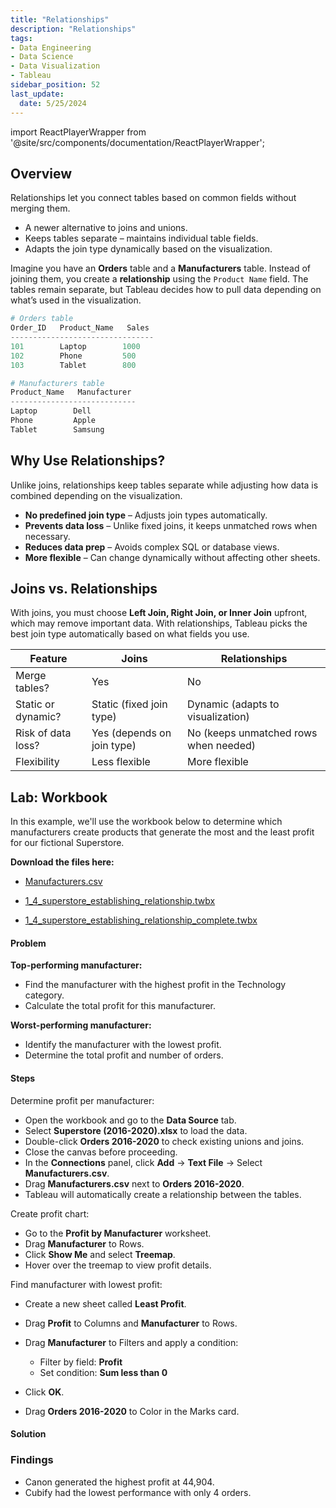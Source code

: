 ```yaml
---
title: "Relationships"
description: "Relationships"
tags: 
- Data Engineering
- Data Science
- Data Visualization
- Tableau
sidebar_position: 52
last_update:
  date: 5/25/2024
---
```


import ReactPlayerWrapper from '@site/src/components/documentation/ReactPlayerWrapper';



## Overview 

Relationships let you connect tables based on common fields without merging them.   

- A newer alternative to joins and unions.  
- Keeps tables separate – maintains individual table fields.  
- Adapts the join type dynamically based on the visualization.  

Imagine you have an **Orders** table and a **Manufacturers** table. Instead of joining them, you create a **relationship** using the `Product Name` field. The tables remain separate, but Tableau decides how to pull data depending on what’s used in the visualization.  

```python
# Orders table
Order_ID   Product_Name   Sales
--------------------------------
101        Laptop        1000
102        Phone         500
103        Tablet        800
```
```python
# Manufacturers table
Product_Name   Manufacturer
----------------------------
Laptop        Dell
Phone         Apple
Tablet        Samsung
```  

## Why Use Relationships?  

Unlike joins, relationships keep tables separate while adjusting how data is combined depending on the visualization.

- **No predefined join type** – Adjusts join types automatically.  
- **Prevents data loss** – Unlike fixed joins, it keeps unmatched rows when necessary.  
- **Reduces data prep** – Avoids complex SQL or database views.  
- **More flexible** – Can change dynamically without affecting other sheets.  

## Joins vs. Relationships  

With joins, you must choose **Left Join, Right Join, or Inner Join** upfront, which may remove important data. With relationships, Tableau picks the best join type automatically based on what fields you use. 

| Feature             | Joins | Relationships |
|---------------------|-------|--------------|
| Merge tables?       | Yes   | No           |
| Static or dynamic?  | Static (fixed join type) | Dynamic (adapts to visualization) |
| Risk of data loss?  | Yes (depends on join type) | No (keeps unmatched rows when needed) |
| Flexibility         | Less flexible | More flexible |  

## Lab: Workbook 

In this example, we'll use the workbook below to determine which manufacturers create products that generate the most and the least profit for our fictional Superstore.

**Download the files here:** 

- [Manufacturers.csv](https://github.com/joseeden/joeden/tree/master/docs/022-Data-Engineering/051-Tableau/000-Sample-Datasets/003-Connecting-Data/Datasources)

- [1_4_superstore_establishing_relationship.twbx](https://github.com/joseeden/joeden/tree/master/docs/022-Data-Engineering/051-Tableau/000-Sample-Datasets/003-Connecting-Data/Workbooks)

- [1_4_superstore_establishing_relationship_complete.twbx](https://github.com/joseeden/joeden/tree/master/docs/022-Data-Engineering/051-Tableau/000-Sample-Datasets/003-Connecting-Data/Workbooks)


#### Problem

**Top-performing manufacturer:**  
- Find the manufacturer with the highest profit in the Technology category.  
- Calculate the total profit for this manufacturer.  

**Worst-performing manufacturer:**  
- Identify the manufacturer with the lowest profit.  
- Determine the total profit and number of orders.  


#### Steps 

Determine profit per manufacturer:

- Open the workbook and go to the **Data Source** tab.  
- Select **Superstore (2016-2020).xlsx** to load the data.  
- Double-click **Orders 2016-2020** to check existing unions and joins.  
- Close the canvas before proceeding.  
- In the **Connections** panel, click **Add** -> **Text File** -> Select **Manufacturers.csv**.  
- Drag **Manufacturers.csv** next to **Orders 2016-2020**.  
- Tableau will automatically create a relationship between the tables.  

Create profit chart:

- Go to the **Profit by Manufacturer** worksheet.  
- Drag **Manufacturer** to Rows.  
- Click **Show Me** and select **Treemap**.  
- Hover over the treemap to view profit details.  

Find manufacturer with lowest profit:

- Create a new sheet called **Least Profit**.  
- Drag **Profit** to Columns and **Manufacturer** to Rows.  
- Drag **Manufacturer** to Filters and apply a condition:  

  - Filter by field: **Profit**  
  - Set condition: **Sum less than 0**  

- Click **OK**.  
- Drag **Orders 2016-2020** to Color in the Marks card.

#### Solution 

<ReactPlayerWrapper 
    controls
    url='https://youtu.be/X-CwD6lWQjI' 
/>


### Findings  

- Canon generated the highest profit at 44,904.  
- Cubify had the lowest performance with only 4 orders.
